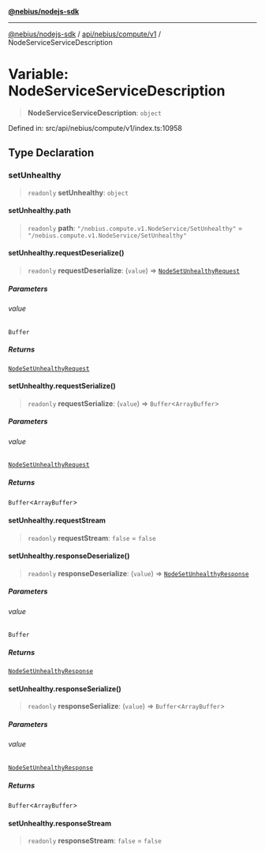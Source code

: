 [**@nebius/nodejs-sdk**](../../../../../README.md)

***

[@nebius/nodejs-sdk](../../../../../README.md) / [api/nebius/compute/v1](../README.md) / NodeServiceServiceDescription

# Variable: NodeServiceServiceDescription

> **NodeServiceServiceDescription**: `object`

Defined in: src/api/nebius/compute/v1/index.ts:10958

## Type Declaration

### setUnhealthy

> `readonly` **setUnhealthy**: `object`

#### setUnhealthy.path

> `readonly` **path**: `"/nebius.compute.v1.NodeService/SetUnhealthy"` = `"/nebius.compute.v1.NodeService/SetUnhealthy"`

#### setUnhealthy.requestDeserialize()

> `readonly` **requestDeserialize**: (`value`) => [`NodeSetUnhealthyRequest`](../interfaces/NodeSetUnhealthyRequest.md)

##### Parameters

###### value

`Buffer`

##### Returns

[`NodeSetUnhealthyRequest`](../interfaces/NodeSetUnhealthyRequest.md)

#### setUnhealthy.requestSerialize()

> `readonly` **requestSerialize**: (`value`) => `Buffer`\<`ArrayBuffer`\>

##### Parameters

###### value

[`NodeSetUnhealthyRequest`](../interfaces/NodeSetUnhealthyRequest.md)

##### Returns

`Buffer`\<`ArrayBuffer`\>

#### setUnhealthy.requestStream

> `readonly` **requestStream**: `false` = `false`

#### setUnhealthy.responseDeserialize()

> `readonly` **responseDeserialize**: (`value`) => [`NodeSetUnhealthyResponse`](../interfaces/NodeSetUnhealthyResponse.md)

##### Parameters

###### value

`Buffer`

##### Returns

[`NodeSetUnhealthyResponse`](../interfaces/NodeSetUnhealthyResponse.md)

#### setUnhealthy.responseSerialize()

> `readonly` **responseSerialize**: (`value`) => `Buffer`\<`ArrayBuffer`\>

##### Parameters

###### value

[`NodeSetUnhealthyResponse`](../interfaces/NodeSetUnhealthyResponse.md)

##### Returns

`Buffer`\<`ArrayBuffer`\>

#### setUnhealthy.responseStream

> `readonly` **responseStream**: `false` = `false`
